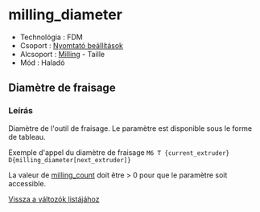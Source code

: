 # milling\_diameter

* Technológia : FDM
* Csoport : [Nyomtató beállítások](../../beallitasok/printer_settings.md)
* Alcsoport : [Milling](../../beallitasok/printer_settings.md#milling) - Taille
* Mód : Haladó

## Diamètre de fraisage

### Leírás

Diamètre de l'outil de fraisage. Le paramètre est disponible sous le forme de tableau.

Exemple d'appel du diamètre de fraisage `M6 T {current_extruder} D{milling_diameter[next_extruder]}`

La valeur de [milling\_count](milling_count.md) doit être &gt; 0 pour que le paramètre soit accessible.

[Vissza a változók listájához](/)

